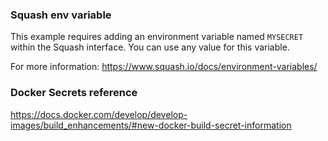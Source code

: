 ### Squash env variable

This example requires adding an environment variable named ```MYSECRET``` within the Squash interface.
You can use any value for this variable.

For more information:
https://www.squash.io/docs/environment-variables/

### Docker Secrets reference

https://docs.docker.com/develop/develop-images/build_enhancements/#new-docker-build-secret-information
